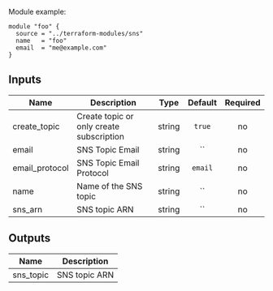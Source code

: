 Module example:

    module "foo" {
      source = "../terraform-modules/sns"
      name   = "foo"
      email  = "me@example.com"
    }



## Inputs

| Name | Description | Type | Default | Required |
|------|-------------|:----:|:-----:|:-----:|
| create_topic | Create topic or only create subscription | string | `true` | no |
| email | SNS Topic Email | string | `` | no |
| email_protocol | SNS Topic Email Protocol | string | `email` | no |
| name | Name of the SNS topic | string | `` | no |
| sns_arn | SNS topic ARN | string | `` | no |

## Outputs

| Name | Description |
|------|-------------|
| sns_topic | SNS topic ARN |

